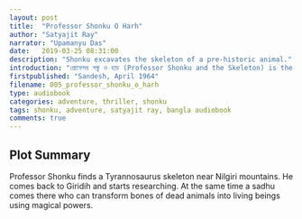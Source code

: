```yaml
---
layout: post
title:  "Professor Shonku O Harh"
author: "Satyajit Ray"
narrator: "Upamanyu Das"
date:   2019-03-25 08:31:00
description: "Shonku excavates the skeleton of a pre-historic animal."
introduction: "প্রোফেসর শঙ্কু ও হাড় (Professor Shonku and the Skeleton) is the third story of Professor Shonku series by Satyajit Ray. The story follows Professor Trilokeshwar Shonku, a scientist and inventor, who travels to the Nilgiri mountains to excavate the skleton of a pre-historic animal. He gets tangled with a mystic and his revenge."
firstpublished: "Sandesh, April 1964"
filename: 005_professor_shonku_o_harh
type: audiobook
categories: adventure, thriller, shonku
tags: shonku, adventure, satyajit ray, bangla audiobook
comments: true
---
```


Plot Summary
------------

Professor Shonku finds a Tyrannosaurus skeleton near Nilgiri mountains. He comes back to Giridih and starts researching. At the same time a sadhu comes there who can transform bones of dead animals into living beings using magical powers.

[jekyll]:      http://jekyllrb.com
[jekyll-gh]:   https://github.com/jekyll/jekyll
[jekyll-help]: https://github.com/jekyll/jekyll-help
